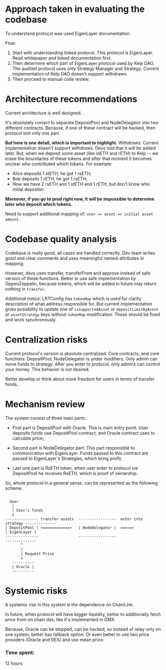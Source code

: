 # Approach taken in evaluating the codebase

To understand protocol was used EigenLayer documentation.

Flow:
1) Start with understanding linked protocol. This protocol is EigenLayer. Read whitepaper and linked documentation first.
2) Then determine which part of EigenLayer protocol used by Kelp DAO. The audited protocol uses only Strategy Manager and Strategy. Current implementation of Kelp DAO doesn't support withdrawn.
3) Then proceed to manual code review.

# Architecture recommendations

Current architecture is well designed.

It's absolutely correct to separate DepositPool and NodeDelagator into two different contracts. Because, if one of these contract will be hacked, then protocol lost only one part.  

**But here is one detail, which is important to highlight.**
Withdraws. 
Current implementation doesn't support withdraws. 
Devs told that it will be added later. 
But, when we deposit some asset (like stETH and rETH) to Kelp -- we erase the boundaries of these tokens and after that moment it becomes unclear who contributed which tokens.
For example:
* Alice deposits 1 stETH, he got 1 rsETH;
* Bob  deposits 1 rETH, he got 1 rsETH;
* Now we have 2 rsETH and 1 stETH and 1 rETH, but don't know who initial depositor.

**Moreover, if you go to prod right now, it will be impossible to determine later who deposit which tokens.**

Need to support additional mapping of: `user => asset => initial asset amount`.

# Codebase quality analysis

Codebase is really good, all cases are handled correctly. 
Dev team writes good and clear comments and uses meaningful named-attributes in mapping.

However, devs uses transfer, transferFrom and approve instead of safe version of these functions. Better to use safe implementation by OppenZeppelin, because tokens, which will be added in future may return nothing in `transfer`.

*Additional notice:*
LRTConfig has `tokenMap` which is used for clarity description of what address responsible for. 
But current implementation gives possibility to update one of `isSupportedAsset` or `depositLimitByAsset` or `assetStrategy` keys without `tokenMap` modification. These should be fixed and work synchronously.

# Centralization risks

Current protocol's version is absolute centralized. Core contracts, and core functions: DepositPool, NodeDelegator is under modifiers. Only admin can move funds to strategy. 
After you enter to protocol, only admins can control your money. 
This behavior is not desired. 

Better develop or think about more freedom for users in terms of transfer funds.

# Mechanism review

The system consist of three main parts:

* First part is DepositPool with Oracle. 
This is main entry point. User deposits funds use DepositPool contract, and Oracle contract uses to calculate price;

* Second part is NodeDelegator part. This part responsible to communication with EigenLayer. Funds passed to this contract are passed to EigenLayer's Strategies, which bring profit;

* Last one part is RsETH token, when user enter to protocol via DepositPool he receives RsETH, which is proof of ownership.

So, whole protocol in a general sense, can be represented as the following scheme:
```

  User
   |
   | User's funds
   ∨
--------------- transfer assets  -----------------  enter into strategy --------------
| DepositPool | <============>   | NodeDelegator |  =====>              | EigenLayer |
---------------                  -----------------                      --------------
       ^
       | 
       | Request Price
       ∨
   ---------- 
   | Oracle |
   ----------
```

# Systemic risks

A systemic risk in this system is the dependence on ChaniLink.

In future, when protocol will have bigger liquidity, better to additionally fetch price from on chain dex, like it's implemented in GMX. 

Because, Oracle can be stopped, can be hacked, so instead of relay only on one system, better has fallback option. Or even better to use two price providers (Oracle and DEX) and use mean price.



### Time spent:
12 hours